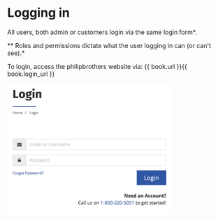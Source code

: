 # Logging in

All users, both admin or customers login via the same login form*. 

\** Roles and permissions dictate what the user logging in can \(or can't see)\.*

To login, access the philipbrothers website via: {{ book.url }}{{ book.login_url }}

<img src="/assets/login.png" height="300" />
